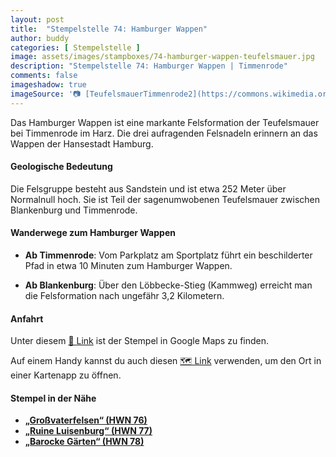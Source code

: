 ```yaml
---
layout: post
title:  "Stempelstelle 74: Hamburger Wappen"
author: buddy
categories: [ Stempelstelle ]
image: assets/images/stampboxes/74-hamburger-wappen-teufelsmauer.jpg
description: "Stempelstelle 74: Hamburger Wappen | Timmenrode"
comments: false
imageshadow: true
imageSource: '📷 [TeufelsmauerTimmenrode2](https://commons.wikimedia.org/wiki/File:TeufelsmauerTimmenrode2.jpg) von <a href="https://en.wikipedia.org/wiki/de:User:JurecGermany" class="extiw" title="w:de:User:JurecGermany">JurecGermany</a> in der <a href="https://en.wikipedia.org/wiki/de:" class="extiw" title="w:de:">Wikipedia auf Deutsch</a> unter Lizenz [CC BY-SA 3.0](https://creativecommons.org/licenses/by-sa/3.0)'
---
```


Das Hamburger Wappen ist eine markante Felsformation der Teufelsmauer bei Timmenrode im Harz. Die drei aufragenden Felsnadeln erinnern an das Wappen der Hansestadt Hamburg.

#### Geologische Bedeutung

Die Felsgruppe besteht aus Sandstein und ist etwa 252 Meter über Normalnull hoch. Sie ist Teil der sagenumwobenen Teufelsmauer zwischen Blankenburg und Timmenrode.

#### Wanderwege zum Hamburger Wappen

- **Ab Timmenrode**: Vom Parkplatz am Sportplatz führt ein beschilderter Pfad in etwa 10 Minuten zum Hamburger Wappen.

- **Ab Blankenburg**: Über den Löbbecke-Stieg (Kammweg) erreicht man die Felsformation nach ungefähr 3,2 Kilometern.

#### Anfahrt

Unter diesem [📍 Link](https://www.google.com/maps/dir/?api=1&origin=&destination=51.7769%2C%2011.00113) ist der Stempel in Google Maps zu finden.

<div class="android-only">
  Auf einem Handy kannst du auch diesen 
  <a href="geo:51.7769,11.00113">🗺️ Link</a> 
  verwenden, um den Ort in einer Kartenapp zu öffnen.
  <p></p>
</div>

#### Stempel in der Nähe

- [**„Großvaterfelsen“ (HWN 76)**](/stempelstelle-76-grossvaterfelsen)
- [**„Ruine Luisenburg“ (HWN 77)**](/stempelstelle-77-ruine-luisenburg)
- [**„Barocke Gärten“ (HWN 78)**](/stempelstelle-78-barocke-gaerten)
